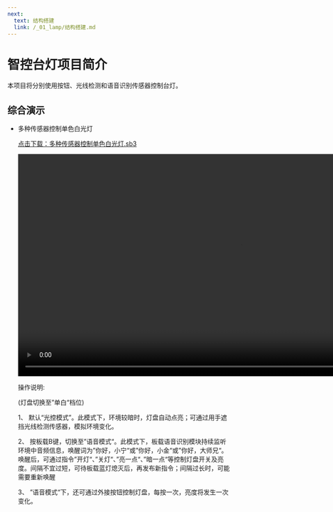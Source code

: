 ```yaml
---
next:
  text: 结构搭建
  link: /_01_lamp/结构搭建.md
---
```


# 智控台灯项目简介

本项目将分别使用按钮、光线检测和语音识别传感器控制台灯。

## 综合演示

- 多种传感器控制单色白光灯

  <a href="/tutorial/cfdsx/sb3/01/多种传感器控制单色白光灯.sb3">点击下载：多种传感器控制单色白光灯.sb3</a>

  <video src="https://assets.cfunworld.com/%E8%A7%86%E9%A2%91/%E5%A4%A7%E5%B8%88%E5%85%84/%E6%A1%88%E4%BE%8B%E6%BC%94%E7%A4%BA/%E5%A4%9A%E7%A7%8D%E4%BC%A0%E6%84%9F%E5%99%A8%E6%8E%A7%E5%88%B6%E5%8D%95%E8%89%B2%E7%99%BD%E5%85%89%E7%81%AF.mp4" controls width="1000"></video>
  

  操作说明:

  (灯盘切换至”单白“档位)

  1、  默认“光控模式”。此模式下，环境较暗时，灯盘自动点亮；可通过用手遮挡光线检测传感器，模拟环境变化。

  2、  按板载B键，切换至”语音模式“。此模式下，板载语音识别模块持续监听环境中音频信息，唤醒词为”你好，小宁“或”你好，小金“或”你好，大师兄“。唤醒后，可通过指令”开灯“、”关灯“、”亮一点“、”暗一点“等控制灯盘开关及亮度。间隔不宜过短，可待板载蓝灯熄灭后，再发布新指令；间隔过长时，可能需要重新唤醒

  3、  ”语音模式“下，还可通过外接按钮控制灯盘，每按一次，亮度将发生一次变化。 
